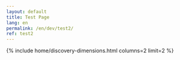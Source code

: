 ```yaml
---
layout: default
title: Test Page
lang: en
permalink: /en/dev/test2/
ref: test2
---
```

{% include home/discovery-dimensions.html columns=2 limit=2 %}
